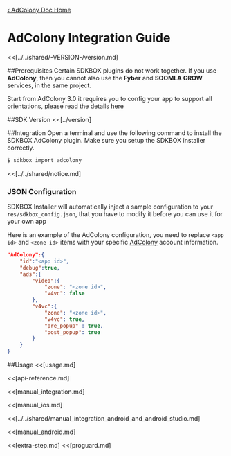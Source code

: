 [&#8249; AdColony Doc Home](./)

<h1>AdColony Integration Guide</h1>
<<[../../shared/-VERSION-/version.md]

##Prerequisites
Certain SDKBOX plugins do not work together. If you use __AdColony__, then you cannot also use the __Fyber__ and __SOOMLA GROW__ services, in the same project.

Start from AdColony 3.0 it requires you to config your app to support all orientations, please read the details [here](https://github.com/AdColony/AdColony-iOS-SDK-3/wiki/Xcode-Project-Setup#configuring-supported-orientations)

##SDK Version
<<[../version]

##Integration
Open a terminal and use the following command to install the SDKBOX AdColony plugin. Make sure you setup the SDKBOX installer correctly.
```bash
$ sdkbox import adcolony
```

<<[../../shared/notice.md]

<!--## Configuration
<<[../../shared/sdkbox_cloud.md]
<<[../../shared/remote_application_config.md]-->

### JSON Configuration
SDKBOX Installer will automatically inject a sample configuration to your `res/sdkbox_config.json`, that you have to modify it before you can use it for your own app

Here is an example of the AdColony configuration, you need to replace `<app id>` and `<zone id>` items with your specific [AdColony](https://clients.adcolony.com/login) account information.
```json
"AdColony":{
    "id":"<app id>",
    "debug":true,
    "ads":{
        "video":{
            "zone": "<zone id>",
            "v4vc": false
        },
        "v4vc":{
            "zone": "<zone id>",
            "v4vc": true,
            "pre_popup" : true,
            "post_popup": true
        }
    }
}
```

<!--<<[sdkbox-config-encrypt.md]-->

##Usage
<<[usage.md]

<<[api-reference.md]

<<[manual_integration.md]

<<[manual_ios.md]

<<[../../shared/manual_integration_android_and_android_studio.md]

<<[manual_android.md]

<<[extra-step.md]
<<[proguard.md]
